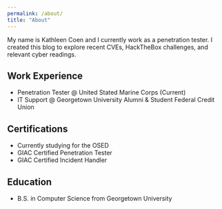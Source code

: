 ```yaml
---
permalink: /about/
title: "About"
---
```


My name is Kathleen Coen and I currently work as a penetration tester. I created this blog to explore recent CVEs, HackTheBox challenges, and relevant cyber readings.

## Work Experience

- Penetration Tester @ United Stated Marine Corps (Current)
- IT Support @ Georgetown University Alumni & Student Federal Credit Union

## Certifications

- Currently studying for the OSED
- GIAC Certified Penetration Tester
- GIAC Certified Incident Handler 

## Education

- B.S. in Computer Science from Georgetown University
